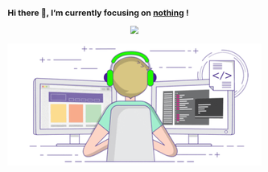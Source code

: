 ### Hi there 👋, I’m currently focusing on [nothing](https://github.com/ApolloAuto/apollo) !

<div align="center">
  <img src="https://github-readme-stats.vercel.app/api?username=Corezcy&count_private=true&show_icons=true&theme=radical">
</div>

<br>

<div align="center">
  <img src="https://github.com/Corezcy/Corezcy/blob/main/coding.gif">
</div>
